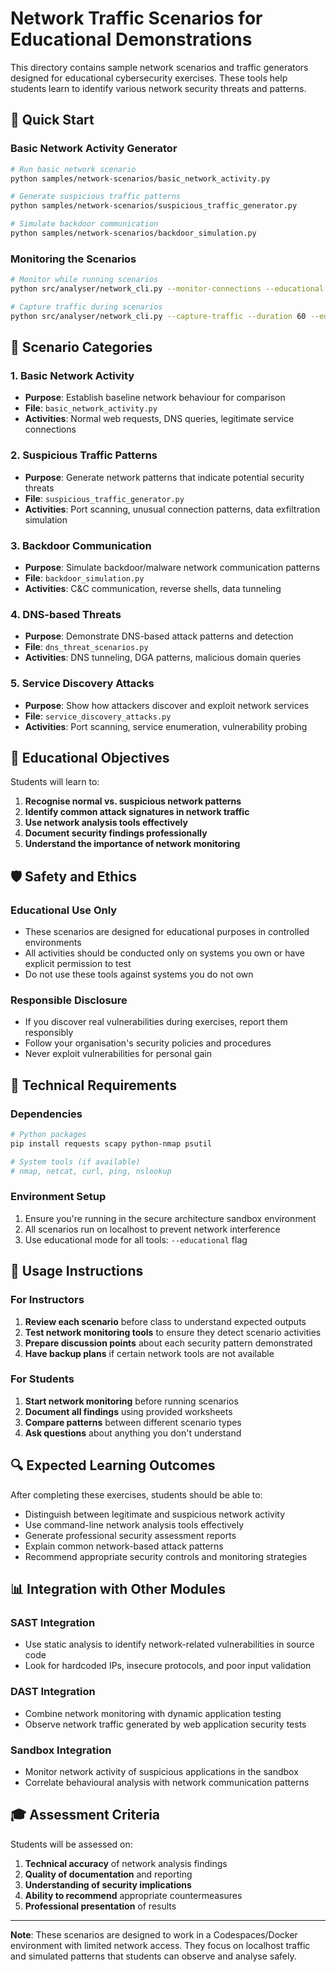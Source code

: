 # Network Traffic Scenarios for Educational Demonstrations

This directory contains sample network scenarios and traffic generators designed
for educational cybersecurity exercises. These tools help students learn to
identify various network security threats and patterns.

## 🚀 Quick Start

### Basic Network Activity Generator

```bash
# Run basic network scenario
python samples/network-scenarios/basic_network_activity.py

# Generate suspicious traffic patterns
python samples/network-scenarios/suspicious_traffic_generator.py

# Simulate backdoor communication
python samples/network-scenarios/backdoor_simulation.py
```

### Monitoring the Scenarios

```bash
# Monitor while running scenarios
python src/analyser/network_cli.py --monitor-connections --educational

# Capture traffic during scenarios
python src/analyser/network_cli.py --capture-traffic --duration 60 --educational
```

## 📂 Scenario Categories

### 1. Basic Network Activity

- **Purpose**: Establish baseline network behaviour for comparison
- **File**: `basic_network_activity.py`
- **Activities**: Normal web requests, DNS queries, legitimate service
  connections

### 2. Suspicious Traffic Patterns

- **Purpose**: Generate network patterns that indicate potential security
  threats
- **File**: `suspicious_traffic_generator.py`
- **Activities**: Port scanning, unusual connection patterns, data exfiltration
  simulation

### 3. Backdoor Communication

- **Purpose**: Simulate backdoor/malware network communication patterns
- **File**: `backdoor_simulation.py`
- **Activities**: C&C communication, reverse shells, data tunneling

### 4. DNS-based Threats

- **Purpose**: Demonstrate DNS-based attack patterns and detection
- **File**: `dns_threat_scenarios.py`
- **Activities**: DNS tunneling, DGA patterns, malicious domain queries

### 5. Service Discovery Attacks

- **Purpose**: Show how attackers discover and exploit network services
- **File**: `service_discovery_attacks.py`
- **Activities**: Port scanning, service enumeration, vulnerability probing

## 🎯 Educational Objectives

Students will learn to:

1. **Recognise normal vs. suspicious network patterns**
2. **Identify common attack signatures in network traffic**
3. **Use network analysis tools effectively**
4. **Document security findings professionally**
5. **Understand the importance of network monitoring**

## 🛡️ Safety and Ethics

### Educational Use Only

- These scenarios are designed for educational purposes in controlled
  environments
- All activities should be conducted only on systems you own or have explicit
  permission to test
- Do not use these tools against systems you do not own

### Responsible Disclosure

- If you discover real vulnerabilities during exercises, report them responsibly
- Follow your organisation's security policies and procedures
- Never exploit vulnerabilities for personal gain

## 🔧 Technical Requirements

### Dependencies

```bash
# Python packages
pip install requests scapy python-nmap psutil

# System tools (if available)
# nmap, netcat, curl, ping, nslookup
```

### Environment Setup

1. Ensure you're running in the secure architecture sandbox environment
2. All scenarios run on localhost to prevent network interference
3. Use educational mode for all tools: `--educational` flag

## 📝 Usage Instructions

### For Instructors

1. **Review each scenario** before class to understand expected outputs
2. **Test network monitoring tools** to ensure they detect scenario activities
3. **Prepare discussion points** about each security pattern demonstrated
4. **Have backup plans** if certain network tools are not available

### For Students

1. **Start network monitoring** before running scenarios
2. **Document all findings** using provided worksheets
3. **Compare patterns** between different scenario types
4. **Ask questions** about anything you don't understand

## 🔍 Expected Learning Outcomes

After completing these exercises, students should be able to:

- Distinguish between legitimate and suspicious network activity
- Use command-line network analysis tools effectively
- Generate professional security assessment reports
- Explain common network-based attack patterns
- Recommend appropriate security controls and monitoring strategies

## 📊 Integration with Other Modules

### SAST Integration

- Use static analysis to identify network-related vulnerabilities in source code
- Look for hardcoded IPs, insecure protocols, and poor input validation

### DAST Integration

- Combine network monitoring with dynamic application testing
- Observe network traffic generated by web application security tests

### Sandbox Integration

- Monitor network activity of suspicious applications in the sandbox
- Correlate behavioural analysis with network communication patterns

## 🎓 Assessment Criteria

Students will be assessed on:

1. **Technical accuracy** of network analysis findings
2. **Quality of documentation** and reporting
3. **Understanding of security implications**
4. **Ability to recommend** appropriate countermeasures
5. **Professional presentation** of results

---

**Note**: These scenarios are designed to work in a Codespaces/Docker
environment with limited network access. They focus on localhost traffic and
simulated patterns that students can observe and analyse safely.
